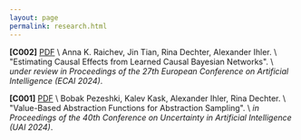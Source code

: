 ```yaml
---
layout: page
permalink: research.html
---
```


**[C002]** [PDF](https://drive.google.com/file/d/1we4Exee_2RtRWagbMPzSwbqp08EIzeVI/view?usp=sharing) \\
Anna K. Raichev, Jin Tian, Rina Dechter, Alexander Ihler. \\
"Estimating Causal Effects from Learned Causal Bayesian Networks". \\
*under review in Proceedings of the 27th European Conference on Artificial Intelligence (ECAI 2024)*.

**[C001]** [PDF](https://ics.uci.edu/~dechter/publications/r278.pdf) \\
Bobak Pezeshki, Kalev Kask, Alexander Ihler, Rina Dechter. \\
"Value-Based Abstraction Functions for Abstraction Sampling". \\
*in Proceedings of the 40th Conference on Uncertainty in Artificial Intelligence (UAI 2024)*.


